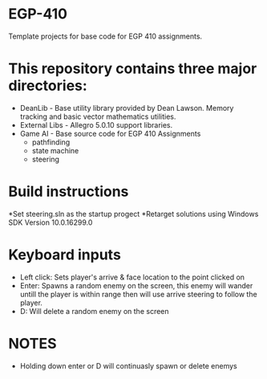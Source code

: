 # EGP-410
Template projects for base code for EGP 410 assignments.

# This repository contains three major directories:
 * DeanLib - Base utility library provided by Dean Lawson. Memory tracking and basic vector mathematics utilities.
 * External Libs - Allegro 5.0.10 support libraries.
 * Game AI - Base source code for EGP 410 Assignments
   * pathfinding
   * state machine
   * steering

# Build instructions
  *Set steering.sln as the startup progect
  *Retarget solutions using Windows SDK Version 10.0.16299.0

# Keyboard inputs
  * Left click: Sets player's arrive & face location to the point clicked on
  * Enter: Spawns a random enemy on the screen, this enemy will wander untill the player is within range then will use arrive steering to follow the player.
  * D: Will delete a random enemy on the screen

# NOTES
  * Holding down enter or D will continuasly spawn or delete enemys
